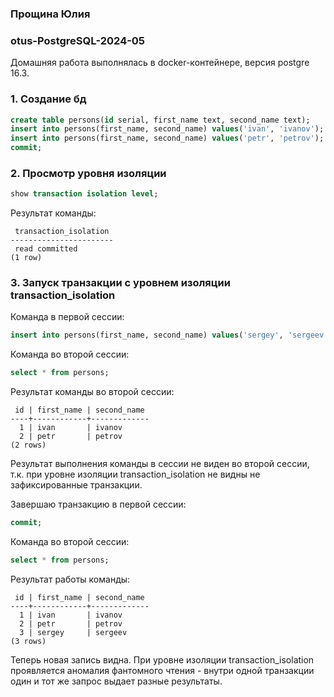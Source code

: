 ### Прощина Юлия
### otus-PostgreSQL-2024-05

Домашняя работа выполнялась в docker-контейнере, версия postgre 16.3.

### 1. Создание бд
```sql
create table persons(id serial, first_name text, second_name text);
insert into persons(first_name, second_name) values('ivan', 'ivanov');
insert into persons(first_name, second_name) values('petr', 'petrov');
commit;
```
### 2. Просмотр уровня изоляции
```sql
show transaction isolation level;
```
Результат команды:
```
 transaction_isolation 
-----------------------
 read committed
(1 row)
```

### 3. Запуск транзакции с уровнем изоляции transaction_isolation
Команда в первой сессии:
```sql
insert into persons(first_name, second_name) values('sergey', 'sergeev');
```
Команда во второй сессии:
```sql
select * from persons;
```
Результат команды во второй сессии:
```
 id | first_name | second_name 
----+------------+-------------
  1 | ivan       | ivanov
  2 | petr       | petrov
(2 rows)
```
Результат выполнения команды в сессии не виден во второй сессии, т.к. при уровне изоляции transaction_isolation не видны не зафиксированные транзакции.

Завершаю транзакцию в первой сессии:
```sql
commit;
```
Команда во второй сессии:
```sql
select * from persons;
```
Результат работы команды:
```
 id | first_name | second_name 
----+------------+-------------
  1 | ivan       | ivanov
  2 | petr       | petrov
  3 | sergey     | sergeev
(3 rows)
```
Теперь новая запись видна. При уровне изоляции transaction_isolation проявляется аномалия фантомного чтения - внутри одной транзакции один и тот же запрос выдает разные результаты.
